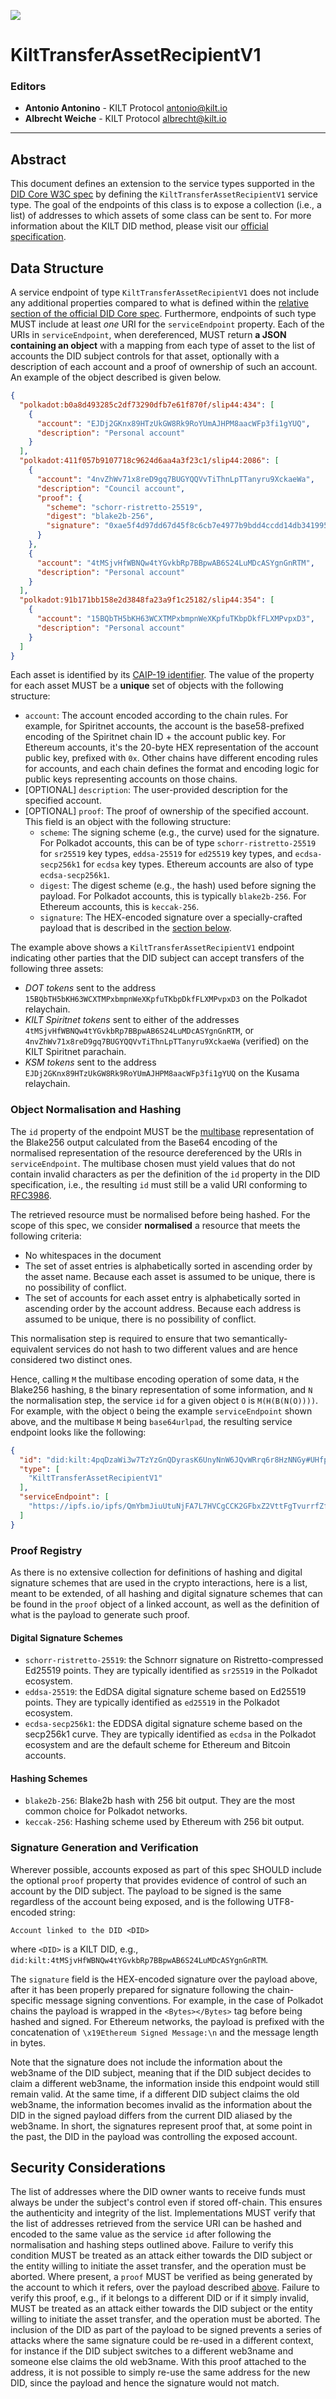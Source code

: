 [![](.maintain/media/kilt-header.png)](https://kilt.io)

# KiltTransferAssetRecipientV1

<!-- TODO: Update snippets, signatures, hashes and IPFS CID once the final version of the document has been agreed on -->

### Editors

- **Antonio Antonino** - KILT Protocol [antonio@kilt.io](mailto:antonio@kilt.io)
- **Albrecht Weiche** - KILT Protocol [albrecht@kilt.io](mailto:albrecht@kilt.io)

---

## Abstract

This document defines an extension to the service types supported in the [DID Core W3C spec][did-core-spec] by defining the `KiltTransferAssetRecipientV1` service type.
The goal of the endpoints of this class is to expose a collection (i.e., a list) of addresses to which assets of some class can be sent to.
For more information about the KILT DID method, please visit our [official specification][kilt-did-spec].

## Data Structure

A service endpoint of type `KiltTransferAssetRecipientV1` does not include any additional properties compared to what is defined within the [relative section of the official DID Core spec][did-core-spec-services].
Furthermore, endpoints of such type MUST include at least *one* URI for the `serviceEndpoint` property.
Each of the URIs in `serviceEndpoint`, when dereferenced, MUST return **a JSON containing an object** with a mapping from each type of asset to the list of accounts the DID subject controls for that asset, optionally with a description of each account and a proof of ownership of such an account.
An example of the object described is given below.

```json
{
  "polkadot:b0a8d493285c2df73290dfb7e61f870f/slip44:434": [
    {
      "account": "EJDj2GKnx89HTzUkGW8Rk9RoYUmAJHPM8aacWFp3fi1gYUQ",
      "description": "Personal account"
    }
  ],
  "polkadot:411f057b9107718c9624d6aa4a3f23c1/slip44:2086": [
    {
      "account": "4nvZhWv71x8reD9gq7BUGYQQVvTiThnLpTTanyru9XckaeWa",
      "description": "Council account",
      "proof": {
        "scheme": "schorr-ristretto-25519",
        "digest": "blake2b-256",
        "signature": "0xae5f4d97dd67d45f8c6cb7e4977b9bdd4ccdd14db341995ba5074bccbe27c004a17bcf4a53e1e6a1eaac135c5f2b492e7d84dbbe4d80c221d3caed915f7b1286"
      }
    },
    {
      "account": "4tMSjvHfWBNQw4tYGvkbRp7BBpwAB6S24LuMDcASYgnGnRTM",
      "description": "Personal account"
    }
  ],
  "polkadot:91b171bb158e2d3848fa23a9f1c25182/slip44:354": [
    {
      "account": "15BQbTH5bKH63WCXTMPxbmpnWeXKpfuTKbpDkfFLXMPvpxD3",
      "description": "Personal account"
    }
  ]
}
```

Each asset is identified by its [CAIP-19 identifier][caip-19-spec].
The value of the property for each asset MUST be a **unique** set of objects with the following structure:

* `account`: The account encoded according to the chain rules. For example, for Spiritnet accounts, the account is the base58-prefixed encoding of the Spiritnet chain ID + the account public key. For Ethereum accounts, it's the 20-byte HEX representation of the account public key, prefixed with `0x`. Other chains have different encoding rules for accounts, and each chain defines the format and encoding logic for public keys representing accounts on those chains.
* [OPTIONAL] `description`: The user-provided description for the specified account.
* [OPTIONAL] `proof`: The proof of ownership of the specified account. This field is an object with the following structure:
  * `scheme`: The signing scheme (e.g., the curve) used for the signature. For Polkadot accounts, this can be of type `schorr-ristretto-25519` for `sr25519` key types, `eddsa-25519` for `ed25519` key types, and `ecdsa-secp256k1` for `ecdsa` key types. Ethereum accounts are also of type `ecdsa-secp256k1`.
  * `digest`: The digest scheme (e.g., the hash) used before signing the payload. For Polkadot accounts, this is typically `blake2b-256`. For Ethereum accounts, this is `keccak-256`.
  * `signature`: The HEX-encoded signature over a specially-crafted payload that is described in the [section below](#proof-registry).

The example above shows a `KiltTransferAssetRecipientV1` endpoint indicating other parties that the DID subject can accept transfers of the following three assets:

- *DOT tokens* sent to the address `15BQbTH5bKH63WCXTMPxbmpnWeXKpfuTKbpDkfFLXMPvpxD3` on the Polkadot relaychain.
- *KILT Spiritnet tokens* sent to either of the addresses `4tMSjvHfWBNQw4tYGvkbRp7BBpwAB6S24LuMDcASYgnGnRTM`, or `4nvZhWv71x8reD9gq7BUGYQQVvTiThnLpTTanyru9XckaeWa` (verified) on the KILT Spiritnet parachain.
- *KSM tokens* sent to the address `EJDj2GKnx89HTzUkGW8Rk9RoYUmAJHPM8aacWFp3fi1gYUQ` on the Kusama relaychain.

### Object Normalisation and Hashing

The `id` property of the endpoint MUST be the [multibase][multibase] representation of the Blake256 output calculated from the Base64 encoding of the normalised representation of the resource dereferenced by the URIs in `serviceEndpoint`.
The multibase chosen must yield values that do not contain invalid characters as per the definition of the `id` property in the DID specification, i.e., the resulting `id` must still be a valid URI conforming to [RFC3986][rfc3986].

The retrieved resource must be normalised before being hashed.
For the scope of this spec, we consider **normalised** a resource that meets the following criteria:

* No whitespaces in the document
* The set of asset entries is alphabetically sorted in ascending order by the asset name. Because each asset is assumed to be unique, there is no possibility of conflict.
* The set of accounts for each asset entry is alphabetically sorted in ascending order by the account address. Because each address is assumed to be unique, there is no possibility of conflict.

This normalisation step is required to ensure that two semantically-equivalent services do not hash to two different values and are hence considered two distinct ones.

Hence, calling `M` the multibase encoding operation of some data, `H` the Blake256 hashing, `B` the binary representation of some information, and `N` the normalisation step, the service `id` for a given object `O` is `M(H(B(N(O))))`.
For example, with the object `O` being the example `serviceEndpoint` shown above, and the multibase `M` being `base64urlpad`, the resulting service endpoint looks like the following:

```json
{
  "id": "did:kilt:4pqDzaWi3w7TzYzGnQDyrasK6UnyNnW6JQvWRrq6r8HzNNGy#UHfpCR8mCNP5FvNRjN7rLHm7DA8fm7bqB6Pd4fGjaJ4Y=",
  "type": [
    "KiltTransferAssetRecipientV1"
  ],
  "serviceEndpoint": [
    "https://ipfs.io/ipfs/QmYbmJiuUtuNjFA7L7HVCgCCK2GFbxZ2VttFgTvurrfZff"
  ]
}
```

### Proof Registry

As there is no extensive collection for definitions of hashing and digital signature schemes that are used in the crypto interactions, here is a list, meant to be extended, of all hashing and digital signature schemes that can be found in the `proof` object of a linked account, as well as the definition of what is the payload to generate such proof.

#### Digital Signature Schemes

* `schorr-ristretto-25519`: the Schnorr signature on Ristretto-compressed Ed25519 points. They are typically identified as `sr25519` in the Polkadot ecosystem.
* `eddsa-25519`: the EdDSA digital signature scheme based on Ed25519 points. They are typically identified as `ed25519` in the Polkadot ecosystem.
* `ecdsa-secp256k1`: the EDDSA digital signature scheme based on the secp256k1 curve. They are typically identified as `ecdsa` in the Polkadot ecosystem and are the default scheme for Ethereum and Bitcoin accounts.

#### Hashing Schemes

* `blake2b-256`: Blake2b hash with 256 bit output. They are the most common choice for Polkadot networks.
* `keccak-256`: Hashing scheme used by Ethereum with 256 bit output.

### Signature Generation and Verification

Wherever possible, accounts exposed as part of this spec SHOULD include the optional `proof` property that provides evidence of control of such an account by the DID subject.
The payload to be signed is the same regardless of the account being exposed, and is the following UTF8-encoded string:

```
Account linked to the DID <DID>
```

where `<DID>` is a KILT DID, e.g., `did:kilt:4tMSjvHfWBNQw4tYGvkbRp7BBpwAB6S24LuMDcASYgnGnRTM`.

The `signature` field is the HEX-encoded signature over the payload above, after it has been properly prepared for signature following the chain-specific message signing conventions.
For example, in the case of Polkadot chains the payload is wrapped in the `<Bytes></Bytes>` tag before being hashed and signed.
For Ethereum networks, the payload is prefixed with the concatenation of `\x19Ethereum Signed Message:\n` and the message length in bytes.

Note that the signature does not include the information about the web3name of the DID subject, meaning that if the DID subject decides to claim a different web3name, the information inside this endpoint would still remain valid.
At the same time, if a different DID subject claims the old web3name, the information becomes invalid as the information about the DID in the signed payload differs from the current DID aliased by the web3name.
In short, the signatures represent proof that, at some point in the past, the DID in the payload was controlling the exposed account.

## Security Considerations

The list of addresses where the DID owner wants to receive funds must always be under the subject's control even if stored off-chain.
This ensures the authenticity and integrity of the list.
Implementations MUST verify that the list of addresses retrieved from the service URI can be hashed and encoded to the same value as the service `id` after following the normalisation and hashing steps outlined above.
Failure to verify this condition MUST be treated as an attack either towards the DID subject or the entity willing to initiate the asset transfer, and the operation must be aborted.
Where present, a `proof` MUST be verified as being generated by the account to which it refers, over the payload described [above](#proof-registry).
Failure to verify this proof, e.g., if it belongs to a different DID or if it simply invalid, MUST be treated as an attack either towards the DID subject or the entity willing to initiate the asset transfer, and the operation must be aborted.
The inclusion of the DID as part of the payload to be signed prevents a series of attacks where the same signature could be re-used in a different context, for instance if the DID subject switches to a different web3name and someone else claims the old web3name.
With this proof attached to the address, it is not possible to simply re-use the same address for the new DID, since the payload and hence the signature would not match.

[did-core-spec]: https://www.w3.org/TR/did-core
[kilt-did-spec]: https://github.com/KILTprotocol/spec-kilt-did
[multibase]: https://github.com/multiformats/multibase#multibase-by-example
[did-core-spec-services]: https://www.w3.org/TR/did-core/#services=
[caip-19-spec]: https://github.com/ChainAgnostic/CAIPs/blob/master/CAIPs/caip-19.md
[caip-2-spec]: https://github.com/ChainAgnostic/CAIPs/blob/master/CAIPs/caip-2.md
[caip-13-spec]: https://github.com/ChainAgnostic/CAIPs/blob/master/CAIPs/caip-13.md
[rfc3986]: https://www.w3.org/TR/did-core/#bib-rfc3986
